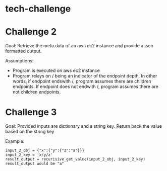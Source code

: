 # tech-challenge

# Challenge 2

Goal: Retrieve the meta data of an aws ec2 instance and provide a json formatted output.

Assumptions:

- Program is executed on aws ec2 instance
- Program relays on / being an indicator of the endpoint depth.
  In other words, if endpoint endswith /, program assumes there are children endpoints.
  If endpoint does not endwith /, program assumes there are not children endpoints.

# Challenge 3

Goal: Provided inputs are dictionary and a string key. Return back the value based on the string key

Example:

    input_2_obj = {"x":{"y":{"z":"a"}}}
    input_2_key = 'x/y/z'
    result_output = recurisive_get_value(input_2_obj, input_2_key)
    result_output would be "a"
